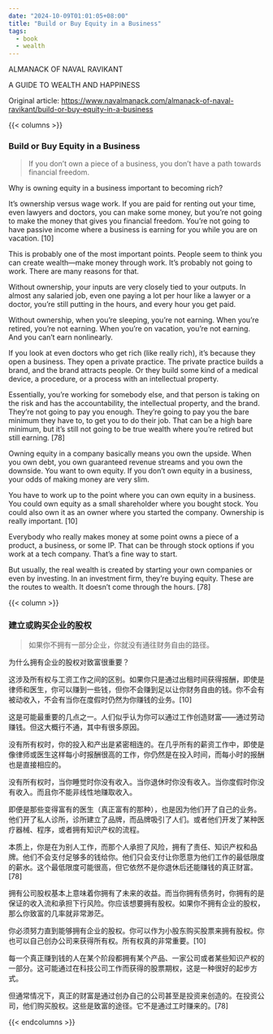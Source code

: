 ```yaml
---
date: "2024-10-09T01:01:05+08:00"
title: "Build or Buy Equity in a Business"
tags:
  - book
  - wealth
---
```


ALMANACK OF NAVAL RAVIKANT

A GUIDE TO WEALTH AND HAPPINESS

Original article: <https://www.navalmanack.com/almanack-of-naval-ravikant/build-or-buy-equity-in-a-business>

{{< columns >}}

### Build or Buy Equity in a Business

> If you don’t own a piece of a business, you don’t have a path towards financial freedom.

Why is owning equity in a business important to becoming rich?

It’s ownership versus wage work. If you are paid for renting out your time, even lawyers and doctors, you can make some money, but you’re not going to make the money that gives you financial freedom. You’re not going to have passive income where a business is earning for you while you are on vacation. [10]

This is probably one of the most important points. People seem to think you can create wealth—make money through work. It’s probably not going to work. There are many reasons for that.

Without ownership, your inputs are very closely tied to your outputs. In almost any salaried job, even one paying a lot per hour like a lawyer or a doctor, you’re still putting in the hours, and every hour you get paid.

Without ownership, when you’re sleeping, you’re not earning. When you’re retired, you’re not earning. When you’re on vacation, you’re not earning. And you can’t earn nonlinearly.

If you look at even doctors who get rich (like really rich), it’s because they open a business. They open a private practice. The private practice builds a brand, and the brand attracts people. Or they build some kind of a medical device, a procedure, or a process with an intellectual property.

Essentially, you’re working for somebody else, and that person is taking on the risk and has the accountability, the intellectual property, and the brand. They’re not going to pay you enough. They’re going to pay you the bare minimum they have to, to get you to do their job. That can be a high bare minimum, but it’s still not going to be true wealth where you’re retired but still earning. [78]

Owning equity in a company basically means you own the upside. When you own debt, you own guaranteed revenue streams and you own the downside. You want to own equity. If you don’t own equity in a business, your odds of making money are very slim.

You have to work up to the point where you can own equity in a business. You could own equity as a small shareholder where you bought stock. You could also own it as an owner where you started the company. Ownership is really important. [10]

Everybody who really makes money at some point owns a piece of a product, a business, or some IP. That can be through stock options if you work at a tech company. That’s a fine way to start.

But usually, the real wealth is created by starting your own companies or even by investing. In an investment firm, they’re buying equity. These are the routes to wealth. It doesn’t come through the hours. [78]

{{< column >}}

### 建立或购买企业的股权

> 如果你不拥有一部分企业，你就没有通往财务自由的路径。

为什么拥有企业的股权对致富很重要？

这涉及所有权与工资工作之间的区别。如果你只是通过出租时间获得报酬，即使是律师和医生，你可以赚到一些钱，但你不会赚到足以让你财务自由的钱。你不会有被动收入，不会有当你在度假时仍然为你赚钱的业务。[10]

这是可能最重要的几点之一。人们似乎认为你可以通过工作创造财富——通过劳动赚钱。但这大概行不通，其中有很多原因。

没有所有权时，你的投入和产出是紧密相连的。在几乎所有的薪资工作中，即使是像律师或医生这样每小时报酬很高的工作，你仍然是在投入时间，而每小时的报酬也是直接相应的。

没有所有权时，当你睡觉时你没有收入。当你退休时你没有收入。当你度假时你没有收入。而且你不能非线性地赚取收入。

即便是那些变得富有的医生（真正富有的那种），也是因为他们开了自己的业务。他们开了私人诊所，诊所建立了品牌，而品牌吸引了人们。或者他们开发了某种医疗器械、程序，或者拥有知识产权的流程。

本质上，你是在为别人工作，而那个人承担了风险，拥有了责任、知识产权和品牌。他们不会支付足够多的钱给你。他们只会支付让你愿意为他们工作的最低限度的薪水。这个最低限度可能很高，但它依然不是你退休后还能赚钱的真正财富。[78]

拥有公司股权基本上意味着你拥有了未来的收益。而当你拥有债务时，你拥有的是保证的收入流和承担下行风险。你应该想要拥有股权。如果你不拥有企业的股权，那么你致富的几率就非常渺茫。

你必须努力直到能够拥有企业的股权。你可以作为小股东购买股票来拥有股权。你也可以自己创办公司来获得所有权。所有权真的非常重要。[10]

每一个真正赚到钱的人在某个阶段都拥有某个产品、一家公司或者某些知识产权的一部分。这可能通过在科技公司工作而获得的股票期权，这是一种很好的起步方式。

但通常情况下，真正的财富是通过创办自己的公司甚至是投资来创造的。在投资公司，他们购买股权。这些是致富的途径。它不是通过工时赚来的。[78]

{{< endcolumns >}}
